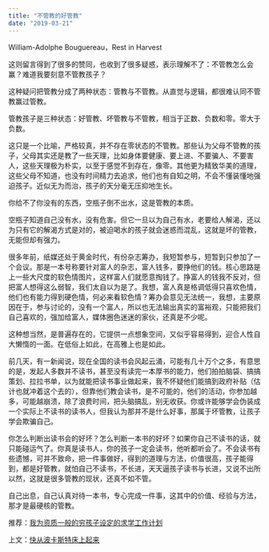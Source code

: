 ```yaml
---
title: "不管教的好管教"
date: "2019-03-21"
---
```


 William-Adolphe Bouguereau，Rest in Harvest

  

  

这则留言得到了很多的赞同，也收到了很多疑惑，表示理解不了：不管教怎么会赢？难道我要刻意不管教孩子？

这种疑问把管教分成了两种状态：管教与不管教。从直觉与逻辑，都很难认同不管教赢过管教。

管教孩子是三种状态：好管教、坏管教与不管教，相当于正数、负数和零。零大于负数。

这只是一个比喻，严格较真，并不存在零状态的不管教。那些认为父母不管教的孩子，父母其实还是教了一些天理，比如身体要健康、要上进、不要骗人、不要害人，这些天理极为朴实，以至于感觉不到存在，像零。其他更为精致华美的道理，这些父母不知道，也没有时间精力去追求，他们也有自知之明，不会不懂装懂地强迫孩子。近似无为而治，孩子的天分毫无压抑地生长。

你给不了你没有的东西，空瓶子倒不出水，这是管教的本质。

空瓶子知道自己没有水，没有危害。但它一旦以为自己有水，老要给人解渴，还以为只有它的解渴方式是对的，被迫喝水的孩子就会迷惑而混乱，这就是坏的管教，无能但却有强力。

很多年前，纸媒还处于黄金时代，有份杂志筹办，我短暂参与，短暂到只参加了一个会议。那是一本号称要针对富人的杂志，富人钱多，要挣他们的钱。核心思路是上一些大尺度的软色情图片，这样富人们就愿意掏钱了。挣富人的钱我不反对，但把富人想得这么弱智，我们太自以为是了。我想，富人真是格调低得只喜欢色情，他们也有能力得到硬色情，何必来看软色情？筹办会意见无法统一，我想，主要原因在于，参与讨论的，没有一个富人，所以也无法输出真实的富裕观，只能把我们自己喜欢的，强加给富人，媒体圈色迷迷的家伙，还真是不少呢。

这种想当然，是普遍存在的，它提供一点想象空间，又似乎容易得到，迎合人性自大懒惰的一面。在低俗上如此，在高雅上也是如此。

前几天，有一新闻说，现在全国的读书会风起云涌，可能有几十万个之多，有意思的是，发起人多数并不读书，甚至没有读完一本厚书的能力，他们拍拍脑袋、搞搞策划、拉拉书单，以为就能把读书事业做起来，我不怀疑他们能搞到政府补贴（估计也就冲着这个去的），但靠他们教会读书，是不可能的，他们的活动，你参加越多，可能越崩溃，除了浪费时间，把头脑搞乱，别无收获。你或许能够学会伪装成一个实际上不读书的读书人，但我认为那并不是什么好事，那属于坏管教，让孩子学会欺骗自己。

你怎么判断出读书会的好坏？怎么判断一本书的好坏？如果你自己不读书的话，就只能碰运气了。你真是读书人，你的孩子一定会读书，他听都听会了。不会读书有些遗憾，可并不致命，把一件事做好，得到的道理与方法，价值很高，孩子能得到，都是好管教，就怕自己不读书，不长进，天天逼孩子读书与长进，又说不出所以然，这就是很多管教的现状，还真不如不管。

  

自己出息，自己认真对待一本书，专心完成一件事，这其中的价值、经验与方法，那才是最硬核的管教。

  

推荐：[我为资质一般的穷孩子设定的求学工作计划](http://mp.weixin.qq.com/s?__biz=MjM5NDU0Mjk2MQ==&mid=2651625031&idx=1&sn=91cc044a32edc1512564a5446225c913&chksm=bd7e12598a099b4fe67ff0c97fdcf4604bfcb651281ea93622e0681309ef0cdb7ef329a45ab4&scene=21#wechat_redirect)  

上文：[快从波卡斯特床上起来](http://mp.weixin.qq.com/s?__biz=MjM5NDU0Mjk2MQ==&mid=2651632938&idx=1&sn=14e76b6993b4154e8738b488be78b3d5&chksm=bd7e31348a09b822ca5936b7051a3ef2811dde4711d4fa23cde2f9ea6d0f85167acf2a1669e6&scene=21#wechat_redirect)
